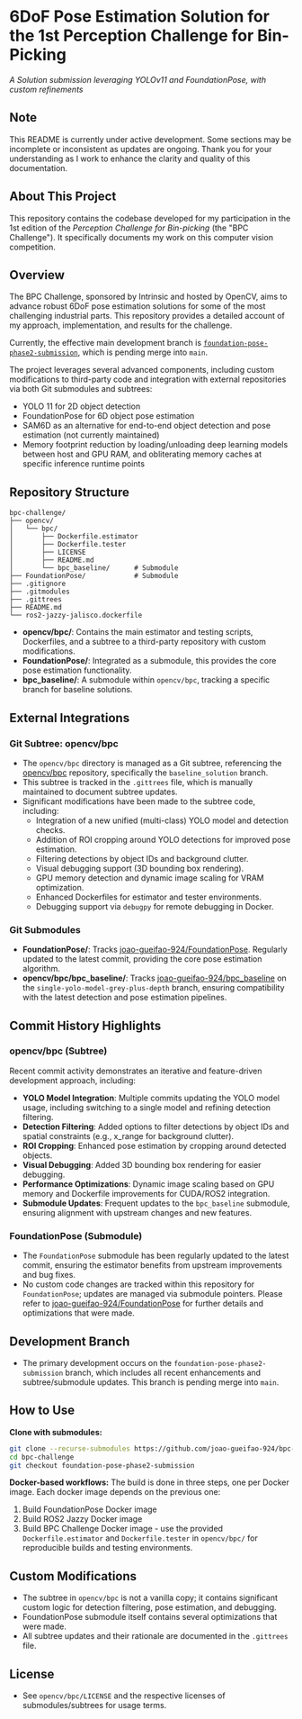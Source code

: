 
# 6DoF Pose Estimation Solution for the 1st Perception Challenge for Bin-Picking
_A Solution submission leveraging YOLOv11 and FoundationPose, with custom refinements_

## Note
This README is currently under active development. Some sections may be incomplete or inconsistent as updates are ongoing. Thank you for your understanding as I work to enhance the clarity and quality of this documentation.

## About This Project
This repository contains the codebase developed for my participation in the 1st edition of the _Perception Challenge for Bin-picking_ (the "BPC Challenge"). It specifically documents my work on this computer vision competition.

## Overview
The BPC Challenge, sponsored by Intrinsic and hosted by OpenCV, aims to advance robust 6DoF pose estimation solutions for some of the most challenging industrial parts. This repository provides a detailed account of my approach, implementation, and results for the challenge.

Currently, the effective main development branch is [`foundation-pose-phase2-submission`](https://github.com/joao-gueifao-924/bpc-challenge/tree/foundation-pose-phase2-submission), which is pending merge into `main`. 

The project leverages several advanced components, including custom modifications to third-party code and integration with external repositories via both Git submodules and subtrees:
- YOLO 11 for 2D object detection
- FoundationPose for 6D object pose estimation
- SAM6D as an alternative for end-to-end object detection and pose estimation (not currently maintained)
- Memory footprint reduction by loading/unloading deep learning models between host and GPU RAM, and obliterating memory caches at specific inference runtime points

## Repository Structure

```
bpc-challenge/
├── opencv/
│   └── bpc/
│       ├── Dockerfile.estimator
│       ├── Dockerfile.tester
│       ├── LICENSE
│       ├── README.md
│       └── bpc_baseline/      # Submodule
├── FoundationPose/            # Submodule
├── .gitignore
├── .gitmodules
├── .gittrees
├── README.md
└── ros2-jazzy-jalisco.dockerfile
```

- **opencv/bpc/**: Contains the main estimator and testing scripts, Dockerfiles, and a subtree to a third-party repository with custom modifications.
- **FoundationPose/**: Integrated as a submodule, this provides the core pose estimation functionality.
- **bpc_baseline/**: A submodule within `opencv/bpc`, tracking a specific branch for baseline solutions.


## External Integrations

### Git Subtree: opencv/bpc

- The `opencv/bpc` directory is managed as a Git subtree, referencing the [opencv/bpc](https://github.com/opencv/bpc.git) repository, specifically the `baseline_solution` branch.
- This subtree is tracked in the `.gittrees` file, which is manually maintained to document subtree updates.
- Significant modifications have been made to the subtree code, including:
    - Integration of a new unified (multi-class) YOLO model and detection checks.
    - Addition of ROI cropping around YOLO detections for improved pose estimation.
    - Filtering detections by object IDs and background clutter.
    - Visual debugging support (3D bounding box rendering).
    - GPU memory detection and dynamic image scaling for VRAM optimization.
    - Enhanced Dockerfiles for estimator and tester environments.
    - Debugging support via `debugpy` for remote debugging in Docker.


### Git Submodules

- **FoundationPose/**: Tracks [joao-gueifao-924/FoundationPose](https://github.com/joao-gueifao-924/FoundationPose.git). Regularly updated to the latest commit, providing the core pose estimation algorithm.
- **opencv/bpc/bpc_baseline/**: Tracks [joao-gueifao-924/bpc_baseline](https://github.com/joao-gueifao-924/bpc_baseline) on the `single-yolo-model-grey-plus-depth` branch, ensuring compatibility with the latest detection and pose estimation pipelines.


## Commit History Highlights

### opencv/bpc (Subtree)

Recent commit activity demonstrates an iterative and feature-driven development approach, including:

- **YOLO Model Integration**: Multiple commits updating the YOLO model usage, including switching to a single model and refining detection filtering.
- **Detection Filtering**: Added options to filter detections by object IDs and spatial constraints (e.g., x_range for background clutter).
- **ROI Cropping**: Enhanced pose estimation by cropping around detected objects.
- **Visual Debugging**: Added 3D bounding box rendering for easier debugging.
- **Performance Optimizations**: Dynamic image scaling based on GPU memory and Dockerfile improvements for CUDA/ROS2 integration.
- **Submodule Updates**: Frequent updates to the `bpc_baseline` submodule, ensuring alignment with upstream changes and new features.


### FoundationPose (Submodule)

- The `FoundationPose` submodule has been regularly updated to the latest commit, ensuring the estimator benefits from upstream improvements and bug fixes.
- No custom code changes are tracked within this repository for `FoundationPose`; updates are managed via submodule pointers. Please refer to [joao-gueifao-924/FoundationPose](https://github.com/joao-gueifao-924/FoundationPose.git) for further details and optimizations that were made.


## Development Branch

- The primary development occurs on the `foundation-pose-phase2-submission` branch, which includes all recent enhancements and subtree/submodule updates. This branch is pending merge into `main`.


## How to Use

**Clone with submodules:**

```bash
git clone --recurse-submodules https://github.com/joao-gueifao-924/bpc-challenge.git
cd bpc-challenge
git checkout foundation-pose-phase2-submission
```

**Docker-based workflows:**
The build is done in three steps, one per Docker image. Each docker image depends on the previous one:
1. Build FoundationPose Docker image
2. Build ROS2 Jazzy Docker image
3. Build BPC Challenge Docker image - use the provided `Dockerfile.estimator` and `Dockerfile.tester` in `opencv/bpc/` for reproducible builds and testing environments.


## Custom Modifications

- The subtree in `opencv/bpc` is not a vanilla copy; it contains significant custom logic for detection filtering, pose estimation, and debugging.
- FoundationPose submodule itself contains several optimizations that were made.
- All subtree updates and their rationale are documented in the `.gittrees` file.


## License

- See `opencv/bpc/LICENSE` and the respective licenses of submodules/subtrees for usage terms.
